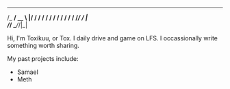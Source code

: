   __________ _  __
 /_  __/ __ \ |/ /
  / / / / / /   / 
 / / / /_/ /   |  
/_/  \____/_/|_|  

Hi, I'm Toxikuu, or Tox.
I daily drive and game on LFS. I occassionally write something worth sharing.

My past projects include:
- Samael
- Meth
